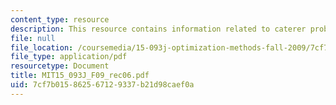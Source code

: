```yaml
---
content_type: resource
description: This resource contains information related to caterer problem.
file: null
file_location: /coursemedia/15-093j-optimization-methods-fall-2009/7cf7b015862567129337b21d98caef0a_MIT15_093J_F09_rec06.pdf
file_type: application/pdf
resourcetype: Document
title: MIT15_093J_F09_rec06.pdf
uid: 7cf7b015-8625-6712-9337-b21d98caef0a
---
```

